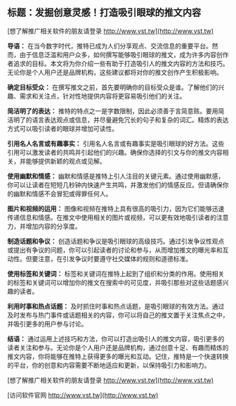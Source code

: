 ## **标题：发掘创意灵感！打造吸引眼球的推文内容**

[想了解推广相关软件的朋友请登录 http://www.vst.tw](http://www.vst.tw)

**导语：**
在当今数字时代，推特已成为人们分享观点、交流信息的重要平台。然而，由于信息泛滥和用户众多，如何撰写能够吸引眼球的推文，成为许多内容创作者追求的目标。本文将为你介绍一些有助于打造吸引人的推文内容的方法和技巧。无论你是个人用户还是品牌机构，这些建议都将对你的推文创作产生积极影响。

**确定目标受众：**
在撰写推文之前，首先要明确你的目标受众是谁。了解他们的兴趣、需求和关注点，针对性地提供内容将更容易吸引他们的关注。

**简洁明了的表达：**
推特的特点之一是字数限制，因此必须善于言简意赅。要用简洁明了的语言表达观点或信息，并尽量避免冗长的句子和复杂的词汇。精炼的表达方式可以吸引读者的眼球并增加可读性。

**引用名人名言或有趣事实：**
引用名人名言或有趣事实是吸引眼球的好方法。这些引用可以激发读者的共鸣并引起他们的兴趣。确保你选择的引文与你的推文内容相关，并能够提供新颖的观点或见解。

**使用幽默和情感：**
幽默和情感是推特上引人注目的关键元素。通过使用幽默感，你可以让读者在短短几秒钟内快速产生共鸣，并激发他们的情感反应。但请确保你的幽默和情感不会冒犯或得罪任何人。

**图片和视频的运用：**
图像和视频在推特上具有很高的吸引力，因为它们能够迅速传递信息和情感。在推文中使用相关的图片或视频，可以更有效地吸引读者的注意力，并增加内容的分享度。

**制造话题和争议：**
创造话题和争议是吸引眼球的高级技巧。通过引发争议性观点或提出有争议的问题，你可以引起读者的讨论和参与，从而增加推文的曝光率和互动性。但要注意，在引发争议时要遵守社交媒体的规则和道德标准。

**使用标签和关键词：**
标签和关键词在推特上起到了组织和分类的作用。使用相关的标签和关键词可以增加你的推文在搜索中的可见度，并吸引那些对这些话题感兴趣的读者。

**利用时事和热点话题：**
及时抓住时事和热点话题，是吸引眼球的有效方法。通过及时发布与热门事件或话题相关的内容，你可以将自己的推文置于关注焦点之中，并吸引更多的用户参与讨论。

**结语：**
通过运用上述技巧和方法，你可以打造出吸引人的推文内容，吸引更多的读者关注和参与。无论你是个人用户还是品牌机构，通过创意十足、有趣而精炼的推文内容，你将能够在推特上获得更多的曝光和互动。记住，推特是一个快速转换的平台，你的创意和内容需要不断地适应和更新，以保持吸引力和影响力。

[想了解推广相关软件的朋友请登录 http://www.vst.tw](http://www.vst.tw)


[访问软件官网 http://www.vst.tw](http://www.vst.tw)

